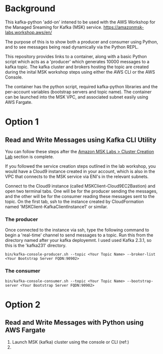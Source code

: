 # Background
This kafka-python 'add-on' intened to be used with the AWS Workshop for the Managed Sreaming for Kafka (MSK) service.
https://amazonmsk-labs.workshop.aws/en/

The purpose of this is to show both a producer and consumer using Python, and to see messages being read dynamically via the Python REPL.

This repository provides links to a container, along with a basic Python script which acts as a 'producer' which generates 10000 messages to a kafka topic. The kafka cluster and brokers hosting the topic are created during the inital MSK workshop steps using either the AWS CLI or the AWS Console.

The container has the python script, required kafka-python libraries and the per-account variables (bootstrap servers and topic name). The container can be launched into the MSK VPC, and associated subnet easily using AWS Fargate.

# Option 1
## Read and Write Messages using Kafka CLI Utility
You can follow these steps after the [Amazon MSK Labs > Cluster Creation Lab](https://amazonmsk-labs.workshop.aws/en/clustercreation/console.html#and-off-we-go) section is complete.

If you followed the service creation steps outlined in the lab workshop, you would have a Cloud9 instance created in your account, which is also in the VPC that connects to the MSK service via ENI's in the relevant subnets.

Connect to the Cloud9 instance (called MSKClient-Cloud9EC2Bastion) and open two terminal tabs. One will be for the producer sending the messages, and the other will be for the consumer reading these messages sent to the topic. On the first tab, ssh to the instance created by CloudFormation named 'MSKClient-KafkaClientInstance1' or similar.

### The producer
Once connected to the instance via ssh, type the following command to begin a 'real-time' channel to send messages to a topic.
Run this from the directory named after your kafka deployemnt. I used used Kafka 2.3.1, so this is the 'kafka231' directory.

```bin/kafka-console-producer.sh --topic <Your Topic Name> --broker-list <Your Bootstrap Server FQDN:90902>```

### The consumer
```bin/kafka-console-consumer.sh --topic <Your Topic Name> --bootstrap-server <Your Bootstrap Server FQDN:90902>```

# Option 2
## Read and Write Messages with Python using AWS Fargate
1) Launch MSK (kafka) cluster using the console or CLI (ref:)
2) 
